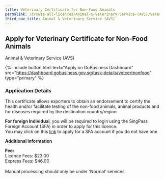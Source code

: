 ```yaml
---
title: Veterinary Certificate for Non-Food Animals
permalink: /browse-all-licences/Animal-&-Veterinary-Service-(AVS)/Veterinary-Certificate-for-Non-Food-Animals
third_nav_title: Animal & Veterinary Service (AVS)
---
```


## Apply for Veterinary Certificate for Non-Food Animals

Animal & Veterinary Service (AVS)

{% include button.html text="Apply on GoBusiness Dashboard" src="https://dashboard.gobusiness.gov.sg/task-details/vetcertnonfood" type="primary" %}

<H3>Application Details</H3>

<p>This certificate allows exporters to obtain an endorsement to certify the health and/or facilitate testing of the non-food animals, animal products and for diseases required by the destination country/region.</p>

<p>
    <b>For foreign Individual</b>, you will be required to login using the SingPass Foreign Account (SFA) in order to apply for this licence.
    <br>You may click on this <a href="https://avs-eservices.nparks.gov.sg/eservices/sfa-registration" target="_blank" rel="noopener">link</a> to apply for a SFA account if you do not have one.
</p>

<strong>Additional Information</strong>

<p>
    <strong>Fee:</strong>
    <br>Licence Fees: $23.00
    <br>Express Fees: $46.00
    <br><br>Manual processing should only be under 'Normal' services.
</p>
